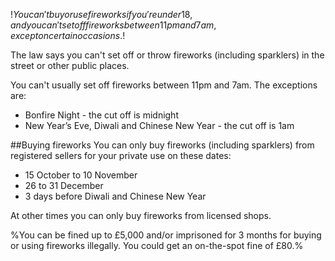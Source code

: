 $!You can't buy or use fireworks if you're under 18, and you can't set off fireworks between 11pm and 7am, except on certain occasions.$!

The law says you can't set off or throw fireworks (including sparklers) in the street or other public places.

You can't usually set off fireworks between 11pm and 7am. The exceptions are:

- Bonfire Night - the cut off is midnight
- New Year’s Eve, Diwali and Chinese New Year - the cut off is 1am

##Buying fireworks
You can only buy fireworks (including sparklers) from registered sellers for your private use on these dates:

- 15 October to 10 November 
- 26 to 31 December
- 3 days before Diwali and Chinese New Year

At other times you can only buy fireworks from licensed shops.

%You can be fined up to £5,000 and/or imprisoned for 3 months for buying or using fireworks illegally. You could get an on-the-spot fine of £80.%
